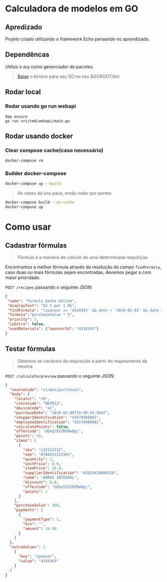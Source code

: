 # Calculadora de modelos em GO

## Apredizado

Projeto criado utilizando o framework Echo penasndo no aprendizado.

## Dependêncas

Utilizo o `dep` como gerenciador de pacotes.

>[Baixe](https://github.com/golang/dep/releases) o binário para seu SO no seu $GOROOT/bin

## Rodar local

### Rodar usando go run webapi
```
dep ensure
go run src/cmd/webapi/main.go
```

##  Rodar usando docker

### Clear compose cache(caso necessário)
```cmd
docker-compose rm
```

### Builder docker-compose
```cmd
docker-compose up --build
```

>As vezes dá uns paus, então rodar por partes:

```cmd
docker-compose build --no-cache
docker-compose up
```


# Como usar

## Cadastrar fórmulas

> Fórmula é a maneira de cálculo de uma determinada requisição

Encontramos a melhor fórmula através da resolução do campo `findFormula`, caso duas ou mais fórmulas sejam encontradas, devemos pegar a com maior prioridade.

`POST /recipes` passando o seguinte JSON:

```json
{
 "name": "Formula Ganhe Online",
 "displayText": "DZ 5 por 1 R$",
 "findFormula": "(sponsor == '4334343' && date > '2018-02-01' && date < '2018-02-28 23:59:59')",
 "formula":"purchaseValue * 5",
 "priority": 1,
 "isExtra": false,
 "usedMaterials": {"sponsorId": "4334343"}
}
``` 

## Testar fórmulas

> Obtemos as variáveis da requisição a partir do mapeamento da mesma

`POST /calculate/preview` passando o seguinte JSON:

```json
{
  "sourceCode": "v1/pos/purchases",
  "body": {
    "locator": "10",
    "storeCode": "MATRIZ",
    "deviceCode": "41",
    "purchaseDate": "2018-02-09T19:39:43.564Z",
    "shopperIdentification": "43574989881",
    "employeeIdentification": "43574989881",
    "calculatePoints": false,
    "offerCode": "GDkqlEVZREMw0pj",
    "points": 10,
    "items": [
      {
        "sku": "132312312",
        "ean": "0768421222301",
        "quantity": 2,
        "unitPrice": 8.0,
        "itemPrice": 16.0,
        "supplierIdentification": "43824418000126",
        "name": "ARROZ INTEGRAL",
        "discount": 0.0,
        "offerCode": "GDkqlEVZREMw0pj",
        "points": 1
      }
    ],
    "purchaseValue": 560,
    "payments": [
      {
        "paymentType": 1,
        "bin": "",
        "amount": 16.00
      }
    ]
  },
  "extraValues": [
    {
      "key": "sponsor",
      "value": "4334343"
    }
  ]
}
```